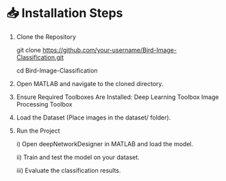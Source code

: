# 📥 Installation Steps

 1. Clone the Repository

    git clone https://github.com/your-username/Bird-Image-Classification.git

    cd Bird-Image-Classification


 2. Open MATLAB and navigate to the cloned directory.
 
 3. Ensure Required Toolboxes Are Installed:
  Deep Learning Toolbox
  Image Processing Toolbox
 
 4. Load the Dataset (Place images in the dataset/ folder).
 
 5. Run the Project
    
    i) Open deepNetworkDesigner in MATLAB and load the model.

    ii) Train and test the model on your dataset.
  
    iii) Evaluate the classification results.
